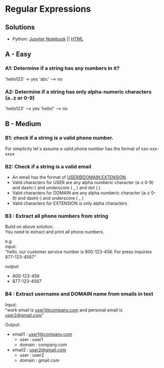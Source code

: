 # Regular Expressions

## Solutions
* Python: [Jupyter Notebook](answers/python/regex-solution.ipynb)  || [HTML](answers/python/regex-solution.html)


## A - Easy

### A1: Determine if a string has any numbers in it?
'hello123' -> yes
'abc' --> no

### A2: Determine if a string has only alpha-numeric characters (a..z or 0-9)
'hello123' --> yes
'hello!' --> no

## B - Medium

### B1: check if a string is a valid phone number.
For simplicity let's assume a valid phone number has the format of xxx-xxx-xxxx  

### B2: Check if a string is a valid email
- An email has the format  of    USER@DOMAIN.EXTENSION.   
- Valid characters for USER are any alpha numberic character (a-z 0-9) and dash(-) and underscore ( _ ) and dot (.)
- Valid characters for DOMAIN are any alpha numberic character (a-z 0-9) and dash(-) and underscore ( _ )
- Valid characters for EXTENSION is only alpha characters


### B3 : Extract all phone numbers from  string
Build on above solution.  
You need to extract and print all phone numbers.

e.g.  
input:   
"hello, our customer service number is 800-123-456.  For press inquiries 877-123-4567"

output:
- 800-123-456
- 877-123-4567

### B4 : Extract username and DOMAIN name from emails in text
Input:  
"work email is user1@company.com  and personal email is user2@gmail.com"

Output:   
- email1 : user1@company.com
    - user : user1
    - domain : company.com
- email2 : user2@gmail.com
    - user : user2
    - domain : gmail.com
